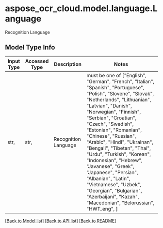 # aspose_ocr_cloud.model.language.Language

Recognition Language

## Model Type Info
Input Type | Accessed Type | Description | Notes
------------ | ------------- | ------------- | -------------
str,  | str,  | Recognition Language | must be one of ["English", "German", "French", "Italian", "Spanish", "Portuguese", "Polish", "Slovene", "Slovak", "Netherlands", "Lithuanian", "Latvian", "Danish", "Norwegian", "Finnish", "Serbian", "Croatian", "Czech", "Swedish", "Estonian", "Romanian", "Chinese", "Russian", "Arabic", "Hindi", "Ukrainan", "Bengali", "Tibetan", "Thai", "Urdu", "Turkish", "Korean", "Indonesian", "Hebrew", "Javanese", "Greek", "Japanese", "Persian", "Albanian", "Latin", "Vietnamese", "Uzbek", "Georgian", "Bulgarian", "Azerbaijani", "Kazah", "Macedonian", "Belorussian", "HWT_eng", ] 

[[Back to Model list]](../../README.md#documentation-for-models) [[Back to API list]](../../README.md#documentation-for-api-endpoints) [[Back to README]](../../README.md)

